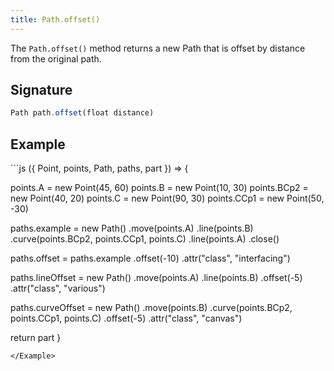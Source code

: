 ```yaml
---
title: Path.offset()
---
```


The `Path.offset()` method returns a new Path that is offset by distance from
the original path.

## Signature

```js
Path path.offset(float distance)
```

## Example

<Example caption="Example of the Path.offset() method">
```js
({ Point, points, Path, paths, part }) => {

  points.A = new Point(45, 60)
  points.B = new Point(10, 30)
  points.BCp2 = new Point(40, 20)
  points.C = new Point(90, 30)
  points.CCp1 = new Point(50, -30)
  
  paths.example = new Path()
    .move(points.A)
    .line(points.B)
    .curve(points.BCp2, points.CCp1, points.C)
    .line(points.A)
    .close()
  
  paths.offset = paths.example
    .offset(-10)
    .attr("class", "interfacing")
  
  paths.lineOffset = new Path()
    .move(points.A)
    .line(points.B)
    .offset(-5)
    .attr("class", "various")
  
  paths.curveOffset = new Path()
    .move(points.B)
    .curve(points.BCp2, points.CCp1, points.C)
    .offset(-5)
    .attr("class", "canvas")

  return part
}
```
</Example>

